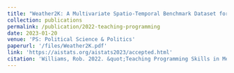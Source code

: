 ```yaml
---
title: "Weather2K: A Multivariate Spatio-Temporal Benchmark Dataset for Meteorological Forecasting Based on Real-Time Observation Data from Ground Weather Stations"
collection: publications
permalink: /publication/2022-teaching-programming
date: 2023-01-20
venue: 'PS: Political Science & Politics'
paperurl: '/files/Weather2K.pdf'
link: 'https://aistats.org/aistats2023/accepted.html'
citation: 'Williams, Rob. 2022. &quot;Teaching Programming Skills in Methods Courses is an Opportunity, not a Burden.&quot; <i>PS: Political Science & Politics</i> 55(1): 221-224. doi:10.1017/S1049096521001153'
---
```

